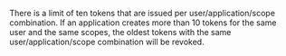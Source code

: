 There is a limit of ten tokens that are issued per user/application/scope combination. If an application creates more than 10 tokens for the same user and the same scopes, the oldest tokens with the same user/application/scope combination will be revoked.
